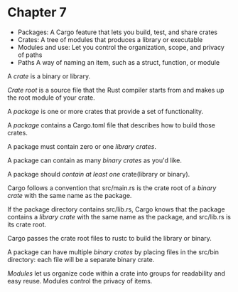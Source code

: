# Chapter 7

* Packages: A Cargo feature that lets you build, test, and share crates
* Crates: A tree of modules that produces a library or executable
* Modules and use: Let you control the organization, scope, and privacy of paths
* Paths A way of naming an item, such as a struct, function, or module

A *crate* is a binary or library.

*Crate root* is a source file that the Rust compiler starts from and makes up the root module of your crate.

A *package* is one or more crates that provide a set of functionality.

A *package* contains a Cargo.toml file that describes how to build those crates.

A package must contain zero or one *library crates*.

A package can contain as many *binary crates* as you'd like.

A package should *contain at least one* crate(library or binary).

Cargo follows a convention that src/main.rs is the crate root of a *binary crate* with the same name as the package.

If the package directory contains src/lib.rs, Cargo knows that the package contains a *library crate* with the same name as the package, and src/lib.rs is its crate root.

Cargo passes the crate root files to rustc to build the library or binary.

A package can have multiple *binary crates* by placing files in the src/bin directory: each file will be a separate binary crate.

*Modules* let us organize code within a crate into groups for readability and easy reuse. Modules control the privacy of items.
